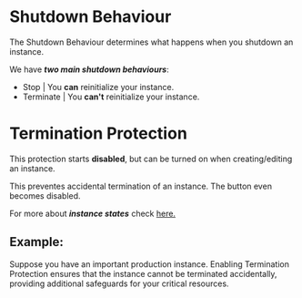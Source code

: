# Shutdown Behaviour
The Shutdown Behaviour determines what happens when you shutdown an instance. 

We have ***two main shutdown behaviours***:
- Stop  | You **can** reinitialize your instance.
- Terminate | You **can't** reinitialize your instance.

# Termination Protection
This protection starts **disabled**, but can be turned on when creating/editing an instance.

This preventes accidental termination of an instance. The button even becomes disabled.

For more about ***instance states*** check [here.](/notes/aws_ec-instances-states.md)

## Example:
Suppose you have an important production instance. Enabling Termination Protection ensures that the instance cannot be terminated accidentally, providing additional safeguards for your critical resources.
